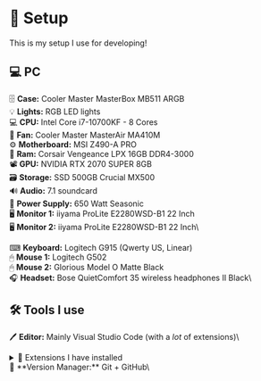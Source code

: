 # 🚀 Setup
This is my setup I use for developing!

## 💻 PC
🗄 **Case:** Cooler Master MasterBox MB511 ARGB\
💡 **Lights:** RGB LED lights\
💻 **CPU:** Intel  Core  i7-10700KF - 8 Cores\
🧊 **Fan:** Cooler Master MasterAir MA410M\
⚙ **Motherboard:** MSI Z490-A PRO\
🧮 **Ram:** Corsair Vengeance LPX 16GB DDR4-3000\
📽 **GPU:** NVIDIA RTX 2070 SUPER 8GB\
🗃 **Storage:** SSD 500GB Crucial MX500\
🔊 **Audio:** 7.1 soundcard\
🔌 **Power Supply:** 650 Watt Seasonic\
🖥 **Monitor 1:** iiyama ProLite E2280WSD-B1 22 Inch\
🖥 **Monitor 2:** iiyama ProLite E2280WSD-B1 22 Inch\

⌨ **Keyboard:** Logitech G915 (Qwerty US, Linear)\
🖱 **Mouse 1:** Logitech G502\
🖱 **Mouse 2:** Glorious Model O Matte Black\
🎧 **Headset:** Bose QuietComfort 35 wireless headphones II Black\

## 🛠 Tools I use
🖊 **Editor:** Mainly Visual Studio Code (with a _lot_ of extensions)\
<details>
  <summary>💉 Extensions I have installed</summary>
  
  - Coming soon!
</details>
📸 **Version Manager:** Git + GitHub\
